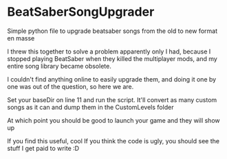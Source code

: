 # BeatSaberSongUpgrader
Simple python file to upgrade beatsaber songs from the old to new format en masse

I threw this together to solve a problem apparently only I had, because I stopped playing BeatSaber when they killed the multiplayer mods, and my entire song library became obsolete.

I couldn't find anything online to easily upgrade them, and doing it one by one was out of the question, so here we are.

Set your baseDir on line 11 and run the script. 
It'll convert as many custom songs as it can and dump them in the CustomLevels folder

At which point you should be good to launch your game and they will show up

If you find this useful, cool
If you think the code is ugly, you should see the stuff I get paid to write :D 
